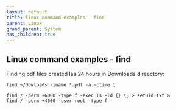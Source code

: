 ```yaml
---
layout: default
title: linux command examples - find
parent: Linux
grand_parent: System
has_children: true
---
```


Linux command examples - find
--------------------------------------------

Finding pdf files created las 24 hours in Downloads direectory:
```
find ~/Dowloads -iname *.pdf -a -ctime 1
```

```
find / -perm +6000 -type f -exec ls -ld {} \; > setuid.txt &
find / -perm +4000 -user root -type f -
```
